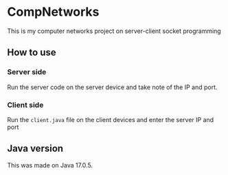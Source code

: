 # CompNetworks
This is my computer networks project on server-client socket programming 
## How to use
### Server side
Run the server code on the server device and take note of the IP and port.
### Client side
Run the `client.java` file on the client devices and enter the server IP and port
## Java version
This was made on Java 17.0.5.
